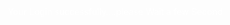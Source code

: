 

<style>
    /* Assuming the repository name is in an element with the class "LOADING" */
.repository-name {
    outline: none; /* This removes the blue outline */
    /* Add other styling as needed */
}
    body {
        display: flex;
        align-items: center;
        justify-content: center;
        height: 100vh;
        margin: 0;
        background: url('loading.jpg') center/cover no-repeat; /* 'loading.jpg' with the actual path to your image */
    }

 .animation-container {
            text-align: ;
            color: black;
            font-size: 24px;
        }

        .loader {
            border: 4px solid rgba(255, 255, 255, 0.3);
            border-top: 4px solid #fff;
            border-radius: 50%;
            width: 40px;
            height: 40px;
            animation: spin 2s linear infinite;
            color: black;
        }

        @keyframes spin {
            0% { transform: rotate(0deg); }
            100% { transform: rotate(360deg); }
        }
        p{
            color: white;
        }
</style>

   <p>Your Login successfully....please Wait a few Second </p><ul></ul>

<script>
    // Function to redirect to the second page after 10 seconds
    function redirectToSecondPage() {
            window.location.href = "https://vedbh.github.io/WELCOME-THIS-PAGE/";
        }

        // Add event listeners to each button (like in your original code)

        // Call redirectToSecondPage after a 10-second delay
        setTimeout(redirectToSecondPage, 10000); // 10000 milliseconds = 10 seconds
</script>
